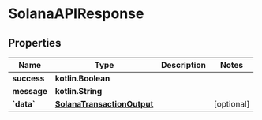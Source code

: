 # SolanaAPIResponse

## Properties

| Name         | Type                                                      | Description | Notes       |
| ------------ | --------------------------------------------------------- | ----------- | ----------- |
| **success**  | **kotlin.Boolean**                                        |             |             |
| **message**  | **kotlin.String**                                         |             |             |
| **\`data\`** | [**SolanaTransactionOutput**](solanatransactionoutput.md) |             | \[optional] |
